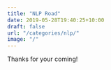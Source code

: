 ```yaml
---
title: "NLP Road"
date: 2019-05-28T19:40:25+10:00
draft: false
url: "/categories/nlp/"
image: "/"
---
```

Thanks for your coming!


